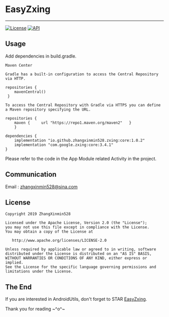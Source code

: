 # EasyZxing

---
[![License](https://img.shields.io/badge/License%20-Apache%202-337ab7.svg)](https://www.apache.org/licenses/LICENSE-2.0)
[![API](https://img.shields.io/badge/API-19%2B-brightgreen.svg?style=flat)](https://android-arsenal.com/api?level=19)

Usage
---

Add dependencies in build.gradle.

	Maven Center

	Gradle has a built-in configuration to access the Central Repository via HTTP.

	repositories {
		mavenCentral()
	 }

	To access the Central Repository with Gradle via HTTPS you can define a Maven repository specifying the URL.

	repositories {
		maven {     url "https://repo1.maven.org/maven2"   }
		}

	dependencies {
		implementation "io.github.zhangxinmin528.zxing:core:1.0.2"
        implementation "com.google.zxing:core:3.4.1"
	}



Please refer to the code in the App Module related Activity in the project.

Communication
---
Email : zhangxinmin528@sina.com

License
---

    Copyright 2019 ZhangXinmin528

    Licensed under the Apache License, Version 2.0 (the "License");
    you may not use this file except in compliance with the License.
    You may obtain a copy of the License at

       http://www.apache.org/licenses/LICENSE-2.0

    Unless required by applicable law or agreed to in writing, software
    distributed under the License is distributed on an "AS IS" BASIS,
    WITHOUT WARRANTIES OR CONDITIONS OF ANY KIND, either express or implied.
    See the License for the specific language governing permissions and
    limitations under the License.


The End
---
If you are interested in AndroidUtils, don't forget to STAR [EasyZxing](https://github.com/ZhangXinmin528/EasyZxing.git).

Thank you for reading ~^o^~
